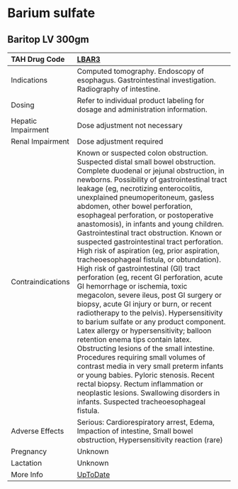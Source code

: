# Barium sulfate

## Baritop LV 300gm

| TAH Drug Code      | [LBAR3](https://www.tahsda.org.tw/drugs/hissearch.php?drug_code=LBAR3)                                                                                                                                                                                                                                                                                                                                                                                                                                                                                                                                                                                                                                                                                                                                                                                                                                                                                                                                                                                                                                                                                                                                                                                                    |
|:-------------------|:--------------------------------------------------------------------------------------------------------------------------------------------------------------------------------------------------------------------------------------------------------------------------------------------------------------------------------------------------------------------------------------------------------------------------------------------------------------------------------------------------------------------------------------------------------------------------------------------------------------------------------------------------------------------------------------------------------------------------------------------------------------------------------------------------------------------------------------------------------------------------------------------------------------------------------------------------------------------------------------------------------------------------------------------------------------------------------------------------------------------------------------------------------------------------------------------------------------------------------------------------------------------------|
| Indications        | Computed tomography. Endoscopy of esophagus. Gastrointestinal investigation. Radiography of intestine.                                                                                                                                                                                                                                                                                                                                                                                                                                                                                                                                                                                                                                                                                                                                                                                                                                                                                                                                                                                                                                                                                                                                                                    |
| Dosing             | Refer to individual product labeling for dosage and administration information.                                                                                                                                                                                                                                                                                                                                                                                                                                                                                                                                                                                                                                                                                                                                                                                                                                                                                                                                                                                                                                                                                                                                                                                           |
| Hepatic Impairment | Dose adjustment not necessary                                                                                                                                                                                                                                                                                                                                                                                                                                                                                                                                                                                                                                                                                                                                                                                                                                                                                                                                                                                                                                                                                                                                                                                                                                             |
| Renal Impairment   | Dose adjustment required                                                                                                                                                                                                                                                                                                                                                                                                                                                                                                                                                                                                                                                                                                                                                                                                                                                                                                                                                                                                                                                                                                                                                                                                                                                  |
| Contraindications  | Known or suspected colon obstruction. Suspected distal small bowel obstruction. Complete duodenal or jejunal obstruction, in newborns. Possibility of gastrointestinal tract leakage (eg, necrotizing enterocolitis, unexplained pneumoperitoneum, gasless abdomen, other bowel perforation, esophageal perforation, or postoperative anastomosis), in infants and young children. Gastrointestinal tract obstruction. Known or suspected gastrointestinal tract perforation. High risk of aspiration (eg, prior aspiration, tracheoesophageal fistula, or obtundation). High risk of gastrointestinal (GI) tract perforation (eg, recent GI perforation, acute GI hemorrhage or ischemia, toxic megacolon, severe ileus, post GI surgery or biopsy, acute GI injury or burn, or recent radiotherapy to the pelvis). Hypersensitivity to barium sulfate or any product component. Latex allergy or hypersensitivity; balloon retention enema tips contain latex. Obstructing lesions of the small intestine. Procedures requiring small volumes of contrast media in very small preterm infants or young babies. Pyloric stenosis. Recent rectal biopsy. Rectum inflammation or neoplastic lesions. Swallowing disorders in infants. Suspected tracheoesophageal fistula. |
| Adverse Effects    | Serious: Cardiorespiratory arrest, Edema, Impaction of intestine, Small bowel obstruction, Hypersensitivity reaction (rare)                                                                                                                                                                                                                                                                                                                                                                                                                                                                                                                                                                                                                                                                                                                                                                                                                                                                                                                                                                                                                                                                                                                                               |
| Pregnancy          | Unknown                                                                                                                                                                                                                                                                                                                                                                                                                                                                                                                                                                                                                                                                                                                                                                                                                                                                                                                                                                                                                                                                                                                                                                                                                                                                   |
| Lactation          | Unknown                                                                                                                                                                                                                                                                                                                                                                                                                                                                                                                                                                                                                                                                                                                                                                                                                                                                                                                                                                                                                                                                                                                                                                                                                                                                   |
| More Info          | [UpToDate](https://www.uptodate.com/contents/barium-sulfate-drug-information)                                                                                                                                                                                                                                                                                                                                                                                                                                                                                                                                                                                                                                                                                                                                                                                                                                                                                                                                                                                                                                                                                                                                                                                             |

